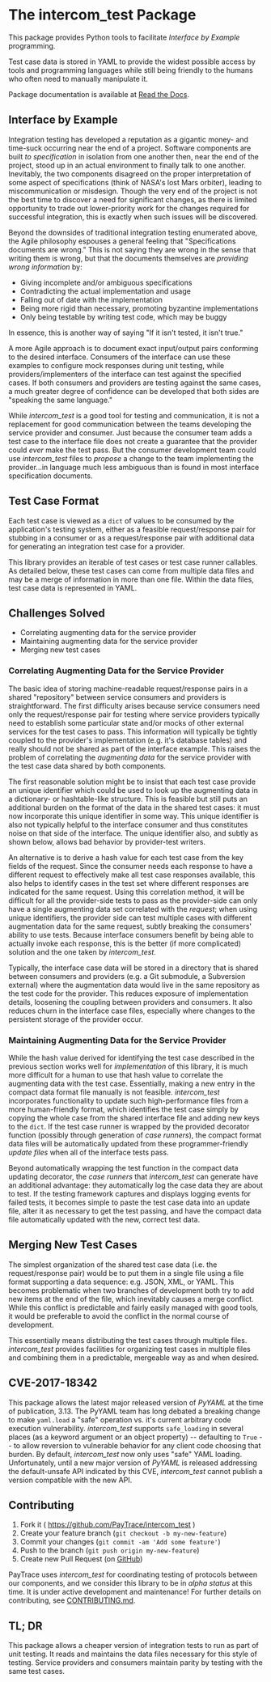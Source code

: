 
# The intercom_test Package

This package provides Python tools to facilitate _Interface by Example_ programming.

Test case data is stored in YAML to provide the widest possible access by tools and programming languages while still being friendly to the humans who often need to manually manipulate it.

Package documentation is available at [Read the Docs][docs].

## Interface by Example

Integration testing has developed a reputation as a gigantic money- and time-suck occurring near the end of a project.  Software components are built _to specification_ in isolation from one another then, near the end of the project, stood up in an actual environment to finally talk to one another.  Inevitably, the two components disagreed on the proper interpretation of some aspect of specifications (think of NASA's lost Mars orbiter), leading to miscommunication or misdesign.  Though the very end of the project is not the best time to discover a need for significant changes, as there is limited opportunity to trade out lower-priority work for the changes required for successful integration, this is exactly when such issues will be discovered.

Beyond the downsides of traditional integration testing enumerated above, the Agile philosophy espouses a general feeling that "Specifications documents are wrong."  This is not saying they are wrong in the sense that writing them is wrong, but that the documents themselves are _providing wrong information_ by:

* Giving incomplete and/or ambiguous specifications
* Contradicting the actual implementation and usage
* Falling out of date with the implementation
* Being more rigid than necessary, promoting byzantine implementations
* Only being testable by writing test code, which may be buggy

In essence, this is another way of saying "If it isn't tested, it isn't true."

A more Agile approach is to document exact input/output pairs conforming to the desired interface.  Consumers of the interface can use these examples to configure mock responses during unit testing, while providers/implementers of the interface can test against the specified cases.  If both consumers and providers are testing against the same cases, a much greater degree of confidence can be developed that both sides are "speaking the same language."

While *intercom_test* is a good tool for testing and communication, it is not a replacement for good communication between the teams developing the service provider and consumer.  Just because the consumer team adds a test case to the interface file does not create a guarantee that the provider could _ever_ make the test pass.  But the consumer development team could use *intercom_test* files to _propose_ a change to the team implementing the provider...in language much less ambiguous than is found in most interface specification documents.


## Test Case Format

Each test case is viewed as a `dict` of values to be consumed by the application's testing system, either as a feasible request/response pair for stubbing in a consumer or as a request/response pair with additional data for generating an integration test case for a provider.

This library provides an iterable of test cases or test case runner callables.  As detailed below, these test cases can come from multiple data files and may be a merge of information in more than one file.  Within the data files, test case data is represented in YAML.

## Challenges Solved

* Correlating augmenting data for the service provider
* Maintaining augmenting data for the service provider
* Merging new test cases


### Correlating Augmenting Data for the Service Provider

The basic idea of storing machine-readable request/response pairs in a shared "repository" between service consumers and providers is straightforward.  The first difficulty arises because service consumers need only the request/response pair for testing where service providers typically need to establish some particular state and/or mocks of other external services for the test cases to pass.  This information will typically be tightly coupled to the provider's implementation (e.g. it's database tables) and really should not be shared as part of the interface example.  This raises the problem of correlating the _augmenting data_ for the service provider with the test case data shared by both components.

The first reasonable solution might be to insist that each test case provide an unique identifier which could be used to look up the augmenting data in a dictionary- or hashtable-like structure.  This is feasible but still puts an additional burden on the format of the data in the shared test cases: it must now incorporate this unique identifier in some way.  This unique identifier is also not typically helpful to the interface consumer and thus constitutes noise on that side of the interface.  The unique identifier also, and subtly as shown below, allows bad behavior by provider-test writers.

An alternative is to derive a hash value for each test case from the key fields of the request.  Since the consumer needs each response to have a different request to effectively make all test case responses available, this also helps to identify cases in the test set where different responses are indicated for the same request.  Using this correlation method, it will be difficult for all the provider-side tests to pass as the provider-side can only have a single augmenting data set correlated with the _request_; when using unique identifiers, the provider side can test multiple cases with different augmentation data for the same request, subtly breaking the consumers' ability to use tests.  Because interface consumers benefit by being able to actually invoke each response, this is the better (if more complicated) solution and the one taken by *intercom_test*.

Typically, the interface case data will be stored in a directory that is shared between consumers and providers (e.g. a Git submodule, a Subversion external) where the augmentation data would live in the same repository as the test code for the provider.  This reduces exposure of implementation details, loosening the coupling between providers and consumers.  It also reduces churn in the interface case files, especially where changes to the persistent storage of the provider occur.


### Maintaining Augmenting Data for the Service Provider

While the hash value derived for identifying the test case described in the previous section works well for _implementation_ of this library, it is much more difficult for a human to use that hash value to correlate the augmenting data with the test case.  Essentially, making a new entry in the compact data format file manually is not feasible.  *intercom_test* incorporates functionality to update such high-performance files from a more human-friendly format, which identifies the test case simply by copying the whole case from the shared interface file and adding new keys to the `dict`.  If the test case runner is wrapped by the provided decorator function (possibly through generation of *case runners*), the compact format data files will be automatically updated from these programmer-friendly _update files_ when all of the interface tests pass.

Beyond automatically wrapping the test function in the compact data updating decorator, the *case runners* that *intercom_test* can generate have an additional advantage: they automatically log the case data they are about to test.  If the testing framework captures and displays logging events for failed tests, it becomes simple to paste the test case data into an update file, alter it as necessary to get the test passing, and have the compact data file automatically updated with the new, correct test data.


## Merging New Test Cases

The simplest organization of the shared test case data (i.e. the request/response pair) would be to put them in a single file using a file format supporting a data sequence: e.g. JSON, XML, or YAML.  This becomes problematic when two branches of development both try to add new items at the end of the file, which inevitably causes a merge conflict.  While this conflict is predictable and fairly easily managed with good tools, it would be preferable to avoid the conflict in the normal course of development.

This essentially means distributing the test cases through multiple files.  *intercom_test* provides facilities for organizing test cases in multiple files and combining them in a predictable, mergeable way as and when desired.


## CVE-2017-18342

This package allows the latest major released version of *PyYAML* at the time of publication, 3.13.  The PyYAML team has long debated a breaking change to make `yaml.load` a "safe" operation vs. it's current arbitrary code execution vulnerability.  *intercom_test* supports `safe_loading` in several places (as a keyword argument or an object property) -- defaulting to `True` -- to allow reversion to vulnerable behavior for any client code choosing that burden.  By default, *intercom_test* now only uses "safe" YAML loading.  Unfortunately, until a new major version of *PyYAML* is released addressing the default-unsafe API indicated by this CVE, *intercom_test* cannot publish a version compatible with the new API.


## Contributing

1. Fork it ( https://github.com/PayTrace/intercom_test )
2. Create your feature branch (`git checkout -b my-new-feature`)
3. Commit your changes (`git commit -am 'Add some feature'`)
4. Push to the branch (`git push origin my-new-feature`)
5. Create new Pull Request (on [GitHub](https://github.com))

PayTrace uses *intercom_test* for coordinating testing of protocols between our components, and we consider this library to be in _alpha status_ at this time. It is under active development and maintenance! For further details on contributing, see [CONTRIBUTING.md](./CONTRIBUTING.md).

## TL; DR

This package allows a cheaper version of integration tests to run as part of unit testing.  It reads and maintains the data files necessary for this style of testing.  Service providers and consumers maintain parity by testing with the same test cases.

[docs]: https://intercom-test.readthedocs.io/en/latest/
